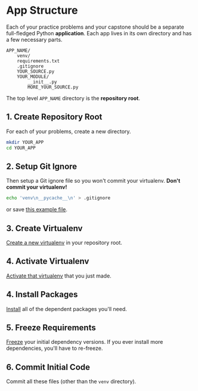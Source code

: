 # App Structure
Each of your practice problems and your capstone should be a separate full-fledged Python **application**.
Each app lives in its own directory and has a few necessary parts.
```
APP_NAME/
    venv/
    requirements.txt
    .gitignore
    YOUR_SOURCE.py
    YOUR_MODULE/
        __init__.py
        MORE_YOUR_SOURCE.py
```

The top level `APP_NAME` directory is the **repository root**.

## 1. Create Repository Root
For each of your problems, create a new directory.
```bash
mkdir YOUR_APP
cd YOUR_APP
```

## 2. Setup Git Ignore
Then setup a Git ignore file so you won't commit your virtualenv.
**Don't commit your virtualenv!**

```bash
echo 'venv\n__pycache__\n' > .gitignore
```
or save [this example file](../demos/example_gitignore).

## 3. Create Virtualenv
[Create a new virtualenv](virtualenv.md#create) in your repository root.

## 4. Activate Virtualenv
[Activate that virtualenv](virtualenv.md#activate) that you just made.

## 4. Install Packages
[Install](pip.md#install) all of the dependent packages you'll need.

## 5. Freeze Requirements
[Freeze](virtualenv.md#freeze) your initial dependency versions.
If you ever install more dependencies, you'll have to re-freeze.

## 6. Commit Initial Code
Commit all these files (other than the `venv` directory).
